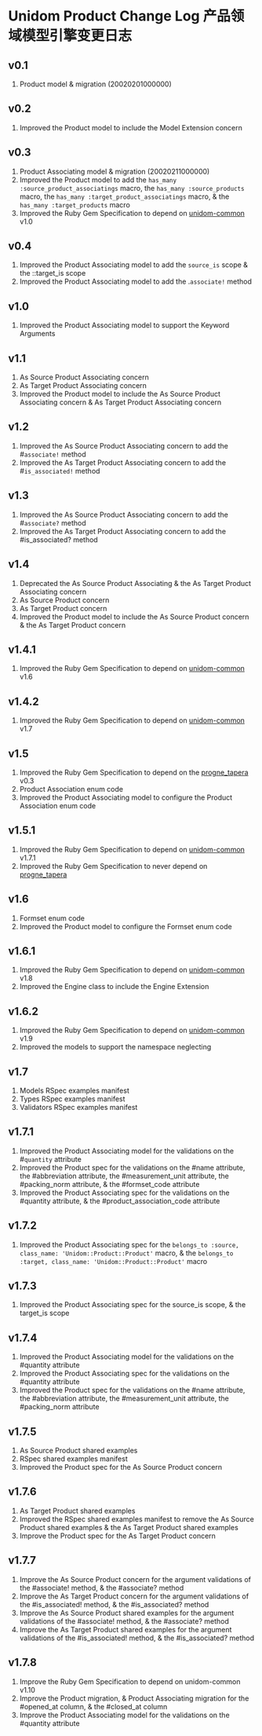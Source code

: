 # Unidom Product Change Log 产品领域模型引擎变更日志

## v0.1
1. Product model & migration (20020201000000)

## v0.2
1. Improved the Product model to include the Model Extension concern

## v0.3
1. Product Associating model & migration (20020211000000)
2. Improved the Product model to add the ``has_many :source_product_associatings`` macro, the ``has_many :source_products`` macro, the ``has_many :target_product_associatings`` macro, & the ``has_many :target_products`` macro
3. Improved the Ruby Gem Specification to depend on [unidom-common](https://github.com/topbitdu/unidom-common) v1.0

## v0.4
1. Improved the Product Associating model to add the ``source_is`` scope & the ::target_is scope
2. Improved the Product Associating model to add the .``associate!`` method

## v1.0
1. Improved the Product Associating model to support the Keyword Arguments

## v1.1
1. As Source Product Associating concern
2. As Target Product Associating concern
3. Improved the Product model to include the As Source Product Associating concern & As Target Product Associating concern

## v1.2
1. Improved the As Source Product Associating concern to add the #``associate!`` method
2. Improved the As Target Product Associating concern to add the #``is_associated!`` method

## v1.3
1. Improved the As Source Product Associating concern to add the #``associate?`` method
2. Improved the As Target Product Associating concern to add the #is_associated? method

## v1.4
1. Deprecated the As Source Product Associating & the As Target Product Associating concern
2. As Source Product concern
3. As Target Product concern
4. Improved the Product model to include the As Source Product concern & the As Target Product concern

## v1.4.1
1. Improved the Ruby Gem Specification to depend on [unidom-common](https://github.com/topbitdu/unidom-common) v1.6

## v1.4.2
1. Improved the Ruby Gem Specification to depend on [unidom-common](https://github.com/topbitdu/unidom-common) v1.7

## v1.5
1. Improved the Ruby Gem Specification to depend on the [progne_tapera](https://github.com/topbitdu/progne_tapera) v0.3
2. Product Association enum code
3. Improved the Product Associating model to configure the Product Association enum code

## v1.5.1
1. Improved the Ruby Gem Specification to depend on [unidom-common](https://github.com/topbitdu/unidom-common) v1.7.1
2. Improved the Ruby Gem Specification to never depend on [progne_tapera](https://github.com/topbitdu/progne_tapera)

## v1.6
1. Formset enum code
2. Improved the Product model to configure the Formset enum code

## v1.6.1
1. Improved the Ruby Gem Specification to depend on [unidom-common](https://github.com/topbitdu/unidom-common) v1.8
2. Improved the Engine class to include the Engine Extension

## v1.6.2
1. Improved the Ruby Gem Specification to depend on [unidom-common](https://github.com/topbitdu/unidom-common) v1.9
2. Improved the models to support the namespace neglecting

## v1.7
1. Models RSpec examples manifest
2. Types RSpec examples manifest
3. Validators RSpec examples manifest

## v1.7.1
1. Improved the Product Associating model for the validations on the #``quantity`` attribute
2. Improved the Product spec for the validations on the #name attribute, the #abbreviation attribute, the #measurement_unit attribute, the #packing_norm attribute, & the #formset_code attribute
3. Improved the Product Associating spec for the validations on the #quantity attribute, & the #product_association_code attribute

## v1.7.2
1. Improved the Product Associating spec for the ``belongs_to :source, class_name: 'Unidom::Product::Product'`` macro, & the ``belongs_to :target, class_name: 'Unidom::Product::Product'`` macro

## v1.7.3
1. Improved the Product Associating spec for the source_is scope, & the target_is scope

## v1.7.4
1. Improved the Product Associating model for the validations on the #quantity attribute
2. Improved the Product Associating spec for the validations on the #quantity attribute
3. Improved the Product spec for the validations on the #name attribute, the #abbreviation attribute, the #measurement_unit attribute, the #packing_norm attribute

## v1.7.5
1. As Source Product shared examples
2. RSpec shared examples manifest
3. Improved the Product spec for the As Source Product concern

## v1.7.6
1. As Target Product shared examples
2. Improved the RSpec shared examples manifest to remove the As Source Product shared examples & the As Target Product shared examples
3. Improve the Product spec for the As Target Product concern

## v1.7.7
1. Improve the As Source Product concern for the argument validations of the #associate! method, & the #associate? method
2. Improve the As Target Product concern for the argument validations of the #is_associated! method, & the #is_associated? method
3. Improve the As Source Product shared examples for the argument validations of the #associate! method, & the #associate? method
4. Improve the As Target Product shared examples for the argument validations of the #is_associated! method, & the #is_associated? method

## v1.7.8
1. Improve the Ruby Gem Specification to depend on unidom-common v1.10
2. Improve the Product migration, & Product Associating migration for the #opened_at column, & the #closed_at column
3. Improve the Product Associating model for the validations on the #quantity attribute
